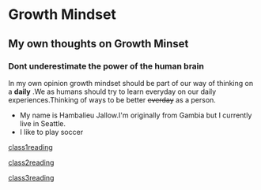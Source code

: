 # Growth Mindset
## My own thoughts on Growth Minset
### Dont underestimate the power of the human brain
In my own opinion growth mindset should be part of our way of thinking on a **daily** .We as humans should try to learn everyday on our daily experiences.Thinking of ways to be better ~~everday~~ as a person.
- My name is Hambalieu Jallow.I'm originally from Gambia but I currently live in Seattle.
- I like to play soccer 


[class1reading](https://hambalieu.github.io/reading-notes/class1reading)
 
[class2reading](https://hambalieu.github.io/reading-notes/class2reading)
 
[class3reading](https://hambalieu.github.io/reading-notes/class3reading)

